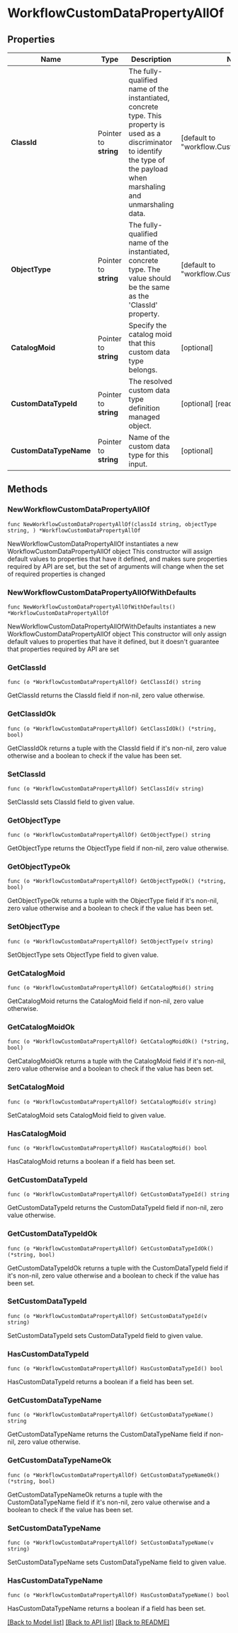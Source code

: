 # WorkflowCustomDataPropertyAllOf

## Properties

Name | Type | Description | Notes
------------ | ------------- | ------------- | -------------
**ClassId** | Pointer to **string** | The fully-qualified name of the instantiated, concrete type. This property is used as a discriminator to identify the type of the payload when marshaling and unmarshaling data. | [default to "workflow.CustomDataProperty"]
**ObjectType** | Pointer to **string** | The fully-qualified name of the instantiated, concrete type. The value should be the same as the &#39;ClassId&#39; property. | [default to "workflow.CustomDataProperty"]
**CatalogMoid** | Pointer to **string** | Specify the catalog moid that this custom data type belongs. | [optional] 
**CustomDataTypeId** | Pointer to **string** | The resolved custom data type definition managed object. | [optional] [readonly] 
**CustomDataTypeName** | Pointer to **string** | Name of the custom data type for this input. | [optional] 

## Methods

### NewWorkflowCustomDataPropertyAllOf

`func NewWorkflowCustomDataPropertyAllOf(classId string, objectType string, ) *WorkflowCustomDataPropertyAllOf`

NewWorkflowCustomDataPropertyAllOf instantiates a new WorkflowCustomDataPropertyAllOf object
This constructor will assign default values to properties that have it defined,
and makes sure properties required by API are set, but the set of arguments
will change when the set of required properties is changed

### NewWorkflowCustomDataPropertyAllOfWithDefaults

`func NewWorkflowCustomDataPropertyAllOfWithDefaults() *WorkflowCustomDataPropertyAllOf`

NewWorkflowCustomDataPropertyAllOfWithDefaults instantiates a new WorkflowCustomDataPropertyAllOf object
This constructor will only assign default values to properties that have it defined,
but it doesn't guarantee that properties required by API are set

### GetClassId

`func (o *WorkflowCustomDataPropertyAllOf) GetClassId() string`

GetClassId returns the ClassId field if non-nil, zero value otherwise.

### GetClassIdOk

`func (o *WorkflowCustomDataPropertyAllOf) GetClassIdOk() (*string, bool)`

GetClassIdOk returns a tuple with the ClassId field if it's non-nil, zero value otherwise
and a boolean to check if the value has been set.

### SetClassId

`func (o *WorkflowCustomDataPropertyAllOf) SetClassId(v string)`

SetClassId sets ClassId field to given value.


### GetObjectType

`func (o *WorkflowCustomDataPropertyAllOf) GetObjectType() string`

GetObjectType returns the ObjectType field if non-nil, zero value otherwise.

### GetObjectTypeOk

`func (o *WorkflowCustomDataPropertyAllOf) GetObjectTypeOk() (*string, bool)`

GetObjectTypeOk returns a tuple with the ObjectType field if it's non-nil, zero value otherwise
and a boolean to check if the value has been set.

### SetObjectType

`func (o *WorkflowCustomDataPropertyAllOf) SetObjectType(v string)`

SetObjectType sets ObjectType field to given value.


### GetCatalogMoid

`func (o *WorkflowCustomDataPropertyAllOf) GetCatalogMoid() string`

GetCatalogMoid returns the CatalogMoid field if non-nil, zero value otherwise.

### GetCatalogMoidOk

`func (o *WorkflowCustomDataPropertyAllOf) GetCatalogMoidOk() (*string, bool)`

GetCatalogMoidOk returns a tuple with the CatalogMoid field if it's non-nil, zero value otherwise
and a boolean to check if the value has been set.

### SetCatalogMoid

`func (o *WorkflowCustomDataPropertyAllOf) SetCatalogMoid(v string)`

SetCatalogMoid sets CatalogMoid field to given value.

### HasCatalogMoid

`func (o *WorkflowCustomDataPropertyAllOf) HasCatalogMoid() bool`

HasCatalogMoid returns a boolean if a field has been set.

### GetCustomDataTypeId

`func (o *WorkflowCustomDataPropertyAllOf) GetCustomDataTypeId() string`

GetCustomDataTypeId returns the CustomDataTypeId field if non-nil, zero value otherwise.

### GetCustomDataTypeIdOk

`func (o *WorkflowCustomDataPropertyAllOf) GetCustomDataTypeIdOk() (*string, bool)`

GetCustomDataTypeIdOk returns a tuple with the CustomDataTypeId field if it's non-nil, zero value otherwise
and a boolean to check if the value has been set.

### SetCustomDataTypeId

`func (o *WorkflowCustomDataPropertyAllOf) SetCustomDataTypeId(v string)`

SetCustomDataTypeId sets CustomDataTypeId field to given value.

### HasCustomDataTypeId

`func (o *WorkflowCustomDataPropertyAllOf) HasCustomDataTypeId() bool`

HasCustomDataTypeId returns a boolean if a field has been set.

### GetCustomDataTypeName

`func (o *WorkflowCustomDataPropertyAllOf) GetCustomDataTypeName() string`

GetCustomDataTypeName returns the CustomDataTypeName field if non-nil, zero value otherwise.

### GetCustomDataTypeNameOk

`func (o *WorkflowCustomDataPropertyAllOf) GetCustomDataTypeNameOk() (*string, bool)`

GetCustomDataTypeNameOk returns a tuple with the CustomDataTypeName field if it's non-nil, zero value otherwise
and a boolean to check if the value has been set.

### SetCustomDataTypeName

`func (o *WorkflowCustomDataPropertyAllOf) SetCustomDataTypeName(v string)`

SetCustomDataTypeName sets CustomDataTypeName field to given value.

### HasCustomDataTypeName

`func (o *WorkflowCustomDataPropertyAllOf) HasCustomDataTypeName() bool`

HasCustomDataTypeName returns a boolean if a field has been set.


[[Back to Model list]](../README.md#documentation-for-models) [[Back to API list]](../README.md#documentation-for-api-endpoints) [[Back to README]](../README.md)


